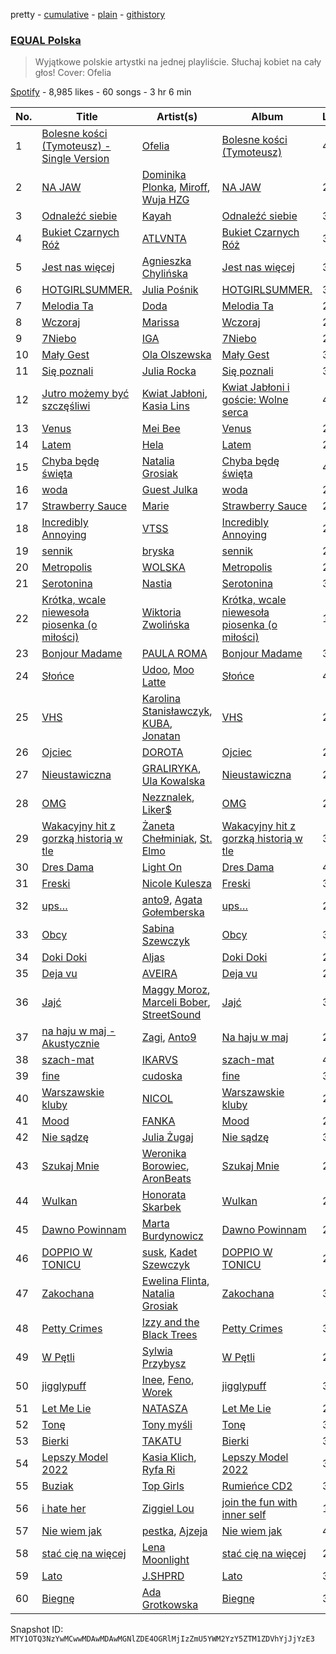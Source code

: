 pretty - [cumulative](/playlists/cumulative/37i9dQZF1DWWsiJMaq2jt5.md) - [plain](/playlists/plain/37i9dQZF1DWWsiJMaq2jt5) - [githistory](https://github.githistory.xyz/mackorone/spotify-playlist-archive/blob/main/playlists/plain/37i9dQZF1DWWsiJMaq2jt5)

### [EQUAL Polska](https://open.spotify.com/playlist/37i9dQZF1DWWsiJMaq2jt5)

> Wyjątkowe polskie artystki na jednej playliście\. Słuchaj kobiet na cały głos! Cover: Ofelia

[Spotify](https://open.spotify.com/user/spotify) - 8,985 likes - 60 songs - 3 hr 6 min

| No. | Title | Artist(s) | Album | Length |
|---|---|---|---|---|
| 1 | [Bolesne kości \(Tymoteusz\) \- Single Version](https://open.spotify.com/track/64pYruY8MqdxoZBQPOs3su) | [Ofelia](https://open.spotify.com/artist/0FbccBQBb69lfv4arbt6kX) | [Bolesne kości \(Tymoteusz\)](https://open.spotify.com/album/1GE4NgUQ16GUpgKFPOhh1M) | 4:04 |
| 2 | [NA JAW](https://open.spotify.com/track/7dabUwTb0gLl974JRHxKNC) | [Dominika Plonka](https://open.spotify.com/artist/7CyMpvAC2CTnxaZVFh9aO8), [Miroff](https://open.spotify.com/artist/6BanFN5Xaq11YYRogYOtnD), [Wuja HZG](https://open.spotify.com/artist/5fvxRg4qqtJ72QdsCOotTj) | [NA JAW](https://open.spotify.com/album/2afUIxih65L6c308R5dZ1a) | 2:45 |
| 3 | [Odnaleźć siebie](https://open.spotify.com/track/0rCWkTz53FWaAvTTZl3zBK) | [Kayah](https://open.spotify.com/artist/2v295z585SM68pluEKXKSM) | [Odnaleźć siebie](https://open.spotify.com/album/3vc7oSWO3DvytFvwx3RKvy) | 3:32 |
| 4 | [Bukiet Czarnych Róż](https://open.spotify.com/track/6smVmGWgw7nKHnyMC74ZhR) | [ATLVNTA](https://open.spotify.com/artist/0mPwQtcfSfJTDRp8WW0Qzv) | [Bukiet Czarnych Róż](https://open.spotify.com/album/17B0bdE9LYJgPyx50MEXv2) | 3:44 |
| 5 | [Jest nas więcej](https://open.spotify.com/track/3PWL1HgpfeFlO5cMeZp8Gt) | [Agnieszka Chylińska](https://open.spotify.com/artist/0CEw36eWG0dYKCXOX8eUoO) | [Jest nas więcej](https://open.spotify.com/album/4FJfl5qyr2XFk5MLoUCEt9) | 3:06 |
| 6 | [HOTGIRLSUMMER.](https://open.spotify.com/track/5zxhwjA4NUfn7TSwIW2DEB) | [Julia Pośnik](https://open.spotify.com/artist/4fCtCAiaIqqRuUiSjIYPMX) | [HOTGIRLSUMMER.](https://open.spotify.com/album/4E3VfDdNpFXy5dpaskgB28) | 3:30 |
| 7 | [Melodia Ta](https://open.spotify.com/track/6fIMo6FCV5DxV2bhqUOeJ7) | [Doda](https://open.spotify.com/artist/3Gln8Jmda3Nb94qAMPyn4A) | [Melodia Ta](https://open.spotify.com/album/0ExxMx4lyizDXB34KfAnf0) | 2:29 |
| 8 | [Wczoraj](https://open.spotify.com/track/4QcVRPBOWIL42nod3cGn0u) | [Marissa](https://open.spotify.com/artist/7lRC2ICJeiCyz2wSU6BVkH) | [Wczoraj](https://open.spotify.com/album/3C5tWyJxsBxnKHmUuyATe6) | 2:51 |
| 9 | [7Niebo](https://open.spotify.com/track/2DpcfptCc1cyqTaYJlqW0w) | [IGA](https://open.spotify.com/artist/194PQAWwypriEsRab3Ly6D) | [7Niebo](https://open.spotify.com/album/3MzjHHKYcKVvnNu6rZv5et) | 2:30 |
| 10 | [Mały Gest](https://open.spotify.com/track/4mJKS15f1KEmV5F92in2wP) | [Ola Olszewska](https://open.spotify.com/artist/1YyVozTrSIYYqKGNFzBa4b) | [Mały Gest](https://open.spotify.com/album/6OG85jJXPNbqUE75SYPYZx) | 3:27 |
| 11 | [Się poznali](https://open.spotify.com/track/55vYFMLlZfoX7pPXT0Hzza) | [Julia Rocka](https://open.spotify.com/artist/3KK1cO0sCWl01U14rS7wwN) | [Się poznali](https://open.spotify.com/album/6VDSUr36e7KSLRIc2vIY2K) | 3:13 |
| 12 | [Jutro możemy być szczęśliwi](https://open.spotify.com/track/7zIYJMuU8iF4m5Tp0yKJ3l) | [Kwiat Jabłoni](https://open.spotify.com/artist/53l3yjX8ITilPIlCRsVKEB), [Kasia Lins](https://open.spotify.com/artist/7IRnDitYnXmIpoClQ0XspK) | [Kwiat Jabłoni i goście: Wolne serca](https://open.spotify.com/album/0kA5rE2tsWsTOp6cX1gAW0) | 4:19 |
| 13 | [Venus](https://open.spotify.com/track/6QP7cdR7jvQFpKSFlTriYW) | [Mei Bee](https://open.spotify.com/artist/6MYxeBePETj6Ojx2O5BQhY) | [Venus](https://open.spotify.com/album/6vo0zWacmiG4Ou6pE5sR6E) | 2:15 |
| 14 | [Latem](https://open.spotify.com/track/2w93r3X1tajKFRx8sMnX2D) | [Hela](https://open.spotify.com/artist/6DNkBmIq2VeCP4rIOp6equ) | [Latem](https://open.spotify.com/album/5KzNcNu6IoKAjVsonZk4jm) | 2:49 |
| 15 | [Chyba będę święta](https://open.spotify.com/track/3TjlxbIiO6hpfdSqUE4AFm) | [Natalia Grosiak](https://open.spotify.com/artist/6o1HvE0HE1CZJSBIVyNcKg) | [Chyba będę święta](https://open.spotify.com/album/3NfPs9F8poTo8quQIWFkTm) | 4:00 |
| 16 | [woda](https://open.spotify.com/track/26neuQcTZWk3JuRDjGopBQ) | [Guest Julka](https://open.spotify.com/artist/7nmNPZucUmo9x6Mh5llOoZ) | [woda](https://open.spotify.com/album/1O8nv5URrylM0rwlfRdWGd) | 2:12 |
| 17 | [Strawberry Sauce](https://open.spotify.com/track/2OZnzmUdAyKuPeQlCj1JwB) | [Marie](https://open.spotify.com/artist/5o7Atiia4I0WLFuN2qAu6M) | [Strawberry Sauce](https://open.spotify.com/album/3b8h33sjluN1WtuVynlDUQ) | 2:57 |
| 18 | [Incredibly Annoying](https://open.spotify.com/track/7iHetqDyri7aXIyl69QqHG) | [VTSS](https://open.spotify.com/artist/0zo109NM3S7CqHpvlXwqEN) | [Incredibly Annoying](https://open.spotify.com/album/2EHzdOCliBlaKJWTJ7A8li) | 2:14 |
| 19 | [sennik](https://open.spotify.com/track/6t4f46qHRoyK7neziXLCdg) | [bryska](https://open.spotify.com/artist/5I8Y0U8doFLVCsSY88v4Vh) | [sennik](https://open.spotify.com/album/0MxUCrBahOohMn467rwiKl) | 2:37 |
| 20 | [Metropolis](https://open.spotify.com/track/1zCBx2QJRmxiaeJMofD06A) | [WOLSKA](https://open.spotify.com/artist/6W535X9Sk4zYwdMeXQ8LwM) | [Metropolis](https://open.spotify.com/album/1423ncpQ2BGJXp9m2rOoX4) | 2:46 |
| 21 | [Serotonina](https://open.spotify.com/track/3jjmxo9s0yvH8MGjBhq5cF) | [Nastia](https://open.spotify.com/artist/6oIfNczfkOoCFHWIdRZO88) | [Serotonina](https://open.spotify.com/album/0IrfsOyThCDb4wwBhD69gv) | 3:39 |
| 22 | [Krótka, wcale niewesoła piosenka \(o miłości\)](https://open.spotify.com/track/6tSPYoJuAzXv9Sli3I83JD) | [Wiktoria Zwolińska](https://open.spotify.com/artist/1Dyn3KxMNqGRpIEeXekqhf) | [Krótka, wcale niewesoła piosenka \(o miłości\)](https://open.spotify.com/album/0jCVQv0JLtLdqZClyeViTS) | 1:40 |
| 23 | [Bonjour Madame](https://open.spotify.com/track/2x3JaBVqAzVX24ObvuYZDB) | [PAULA ROMA](https://open.spotify.com/artist/6Sw43ZkxX0u3t4cjxlzbzs) | [Bonjour Madame](https://open.spotify.com/album/30jEIdrhc7WJfbeWaxdZL2) | 3:17 |
| 24 | [Słońce](https://open.spotify.com/track/2fxjOp42W4IL2EdHLa6QOb) | [Udoo](https://open.spotify.com/artist/4MCes2wLaA4tjXUpIdw2PE), [Moo Latte](https://open.spotify.com/artist/3gNjxcKLkMfZYKlLxn0O9F) | [Słońce](https://open.spotify.com/album/5i6q7sPlEGqvzP3IOtWYTb) | 4:13 |
| 25 | [VHS](https://open.spotify.com/track/4QjHzhZc8wEVG1C0E0g3I3) | [Karolina Stanisławczyk](https://open.spotify.com/artist/3vgdTroZ4H9ynPQTheek1t), [KUBA](https://open.spotify.com/artist/1bkyZDNNjgrIwr4qTtyHUW), [Jonatan](https://open.spotify.com/artist/2dLhpezBEgAELn73fiMEak) | [VHS](https://open.spotify.com/album/1T8XUaVTAUmph8kpnGMvMR) | 2:42 |
| 26 | [Ojciec](https://open.spotify.com/track/13THYRBxesvYeU0UesYnzk) | [DOROTA](https://open.spotify.com/artist/2fEs4vr7qFxwyrzmTrXxYE) | [Ojciec](https://open.spotify.com/album/6Co5yYNftl9IAL2rRyTdwH) | 2:21 |
| 27 | [Nieustawiczna](https://open.spotify.com/track/0PiKMkIMyqHgdAi9tUe4mQ) | [GRALIRYKA](https://open.spotify.com/artist/2n4AGfHkzwXOLZhY5rxXLd), [Ula Kowalska](https://open.spotify.com/artist/123wQ583hZkCUjHCfTf8Em) | [Nieustawiczna](https://open.spotify.com/album/79N6PbiHbBUO0ja6wSdBJK) | 2:09 |
| 28 | [OMG](https://open.spotify.com/track/32RLo5Om8QPsr2bzkH3Yxb) | [Nezznalek](https://open.spotify.com/artist/2jxQKdU1dKP95EzKiQBcg5), [Liker$](https://open.spotify.com/artist/1DqN8u0Zy4hbXH7vujgf8Y) | [OMG](https://open.spotify.com/album/5SYxVOSwYm1QEoXssHZfXp) | 2:45 |
| 29 | [Wakacyjny hit z gorzką historią w tle](https://open.spotify.com/track/4MNRgTFG22xKZspZF2QdlD) | [Żaneta Chełminiak](https://open.spotify.com/artist/4Lpo3zMUTdH69eWhxN3sfr), [St\. Elmo](https://open.spotify.com/artist/4Zda412x1VMIPuEAUdZ7Zy) | [Wakacyjny hit z gorzką historią w tle](https://open.spotify.com/album/777K2DV3yUeAQLnCv0qFMV) | 3:17 |
| 30 | [Dres Dama](https://open.spotify.com/track/77e0Gq8yAxDPIQjWBGjMFP) | [Light On](https://open.spotify.com/artist/28YMxwKjLqEBL5VJhEDX3y) | [Dres Dama](https://open.spotify.com/album/5FS0wSzVqIdrkCLTslobRn) | 4:11 |
| 31 | [Freski](https://open.spotify.com/track/1aJrmSUZAsse6xn9DijVWF) | [Nicole Kulesza](https://open.spotify.com/artist/6w2akRTl2UT8xdWikMr4Yy) | [Freski](https://open.spotify.com/album/4X8CAiGX5MYXqPCsDW72ll) | 3:18 |
| 32 | [ups…](https://open.spotify.com/track/4UA8bJXYo4PMfVw14nH4zH) | [anto9](https://open.spotify.com/artist/75vYKTvGKsrlVPZ9I2PXDZ), [Agata Gołemberska](https://open.spotify.com/artist/0THfPyD0S6A8fSNqg8ccwk) | [ups…](https://open.spotify.com/album/5d6o2jmOyvTZ03n817h8sK) | 2:59 |
| 33 | [Obcy](https://open.spotify.com/track/78N1YpE7AZMPRZU35mc5uL) | [Sabina Szewczyk](https://open.spotify.com/artist/1Ofkj69uBttIicwL9skzh6) | [Obcy](https://open.spotify.com/album/52rcNRz8dTAkdU571uk1yR) | 3:35 |
| 34 | [Doki Doki](https://open.spotify.com/track/7dmQcRzPulLmN7LR4tTk1g) | [Aljas](https://open.spotify.com/artist/6Vkhs9MXgzLQ88k1rMay1a) | [Doki Doki](https://open.spotify.com/album/2xDSiPViBCH4lQFZAQmVse) | 2:48 |
| 35 | [Deja vu](https://open.spotify.com/track/6a4qoGKehBmSlA3Ean7RpD) | [AVEIRA](https://open.spotify.com/artist/43svwgNCwnxmv3rVRadlhh) | [Deja vu](https://open.spotify.com/album/3f4aDqF7PDNzwv46vb90C1) | 2:50 |
| 36 | [Jajć](https://open.spotify.com/track/05hIMuoXnuOLcrQXyqbXAb) | [Maggy Moroz](https://open.spotify.com/artist/62z3GsLXzkKd6BEp0W9Go7), [Marceli Bober](https://open.spotify.com/artist/2UBt72ETJoNHwgIXi61LMH), [StreetSound](https://open.spotify.com/artist/1cK7RQWqqRpCYq9MWw4yEF) | [Jajć](https://open.spotify.com/album/1WO3MJKDv1rItfcIbK2cSr) | 3:30 |
| 37 | [na haju w maj \- Akustycznie](https://open.spotify.com/track/030R5ii7nbPXVW2aiT1Wwu) | [Zagi](https://open.spotify.com/artist/2fLOBc2u4ihUBpfqumia4k), [Anto9](https://open.spotify.com/artist/0kG8pgFRDYXphEkcRTReNS) | [Na haju w maj](https://open.spotify.com/album/67OpdPMzvwSNVQNx6vHpV8) | 2:59 |
| 38 | [szach\-mat](https://open.spotify.com/track/6BYP7oHa1mMgZ2brUcAZNE) | [IKARVS](https://open.spotify.com/artist/2nIhOTkDDboRX6RsNMg8wg) | [szach\-mat](https://open.spotify.com/album/6l7Z9Mq59T3fx1mzdKrMND) | 4:23 |
| 39 | [fine](https://open.spotify.com/track/60nf6R2O7poaPBCGcygsdy) | [cudoska](https://open.spotify.com/artist/0QNMhKZVc7yO9HjBkiE2oK) | [fine](https://open.spotify.com/album/4UzWXKtD0qfTjsS4XEY3OI) | 3:36 |
| 40 | [Warszawskie kluby](https://open.spotify.com/track/3OhLqItVfLXCGyARoNpXvO) | [NICOL](https://open.spotify.com/artist/21T4JIxAwN0MhowdkrNa63) | [Warszawskie kluby](https://open.spotify.com/album/5SYtQ3VGpdroXZSwzi4hmM) | 2:47 |
| 41 | [Mood](https://open.spotify.com/track/0pvQQOLHp5u9XwdTvSS8lT) | [FANKA](https://open.spotify.com/artist/5wUmzMcZxXPMi2qpddL0wg) | [Mood](https://open.spotify.com/album/2FODQFjV9odMTMwssCCH58) | 2:14 |
| 42 | [Nie sądzę](https://open.spotify.com/track/3S4hdjkCPjAsoJoRK5iazf) | [Julia Żugaj](https://open.spotify.com/artist/77ie7EUxZYh8rjBIUC76S1) | [Nie sądzę](https://open.spotify.com/album/5M06LaCDEvZ69bc8z3iF1X) | 3:28 |
| 43 | [Szukaj Mnie](https://open.spotify.com/track/64zZCxKjNHgDz9tC7gcWHV) | [Weronika Borowiec](https://open.spotify.com/artist/3H7MczsYp9tx6jskw9kodx), [AronBeats](https://open.spotify.com/artist/5v455njudD1baLI5cX1YqJ) | [Szukaj Mnie](https://open.spotify.com/album/1MehSb0EVySGlfdQ5EkWhs) | 2:41 |
| 44 | [Wulkan](https://open.spotify.com/track/0Q592uohkiaveTEjthRQdT) | [Honorata Skarbek](https://open.spotify.com/artist/05Fgqq7GfWeNol1TR5H3og) | [Wulkan](https://open.spotify.com/album/0GghYQkbzErX25aY333Zd2) | 2:37 |
| 45 | [Dawno Powinnam](https://open.spotify.com/track/6QUAY1emwwu4L3kFnjNVdG) | [Marta Burdynowicz](https://open.spotify.com/artist/0Ru3wtDZiezfG5SMQ89XDW) | [Dawno Powinnam](https://open.spotify.com/album/0wzGuRf3zZ4xiyX3RXn6ca) | 2:44 |
| 46 | [DOPPIO W TONICU](https://open.spotify.com/track/1QEEWL94yR2RXsYjuk2Jsa) | [susk](https://open.spotify.com/artist/0b2xjUWoDTDaDbr4fNqGtc), [Kadet Szewczyk](https://open.spotify.com/artist/48HTPxSVqryk1A8yEWvoad) | [DOPPIO W TONICU](https://open.spotify.com/album/1swmfZJnR7BJGbB4Xphmxu) | 2:46 |
| 47 | [Zakochana](https://open.spotify.com/track/3Oe9lP4OHLLZ1ao5hyWNVx) | [Ewelina Flinta](https://open.spotify.com/artist/3gd9XZQnyJXTVfLZh1BF6v), [Natalia Grosiak](https://open.spotify.com/artist/6o1HvE0HE1CZJSBIVyNcKg) | [Zakochana](https://open.spotify.com/album/2O10mQFiSIq4xJ69NEk3AV) | 3:12 |
| 48 | [Petty Crimes](https://open.spotify.com/track/6RltYQ918W9soFhYZg3jXm) | [Izzy and the Black Trees](https://open.spotify.com/artist/4ovgRYo5Ud9pCee7LoD2B3) | [Petty Crimes](https://open.spotify.com/album/4LqBTgGkHsjwssXFZWMa5c) | 3:57 |
| 49 | [W Pętli](https://open.spotify.com/track/2cyQWYKqVvJkvg5rTt2IZi) | [Sylwia Przybysz](https://open.spotify.com/artist/2AIobjujCm6ktZMZeY4M09) | [W Pętli](https://open.spotify.com/album/7exkHmO4ERIIN4i4C3VlgX) | 2:32 |
| 50 | [jigglypuff](https://open.spotify.com/track/15i7xtHXfL4gRIxAu9WkmE) | [Inee](https://open.spotify.com/artist/30UBxEPvKc0CPtKeRfp6Ih), [Feno](https://open.spotify.com/artist/6KwSnGuV9Dq7GTF0WYZPJj), [Worek](https://open.spotify.com/artist/00o5eWNk5MqreQLbngsikb) | [jigglypuff](https://open.spotify.com/album/3muzklKlry1f5qDZWUSfyB) | 3:29 |
| 51 | [Let Me Lie](https://open.spotify.com/track/3zwXiTHB8BnM3HKwIK7cI0) | [NATASZA](https://open.spotify.com/artist/2XePkLP2RohvFM76UWvUUG) | [Let Me Lie](https://open.spotify.com/album/1RnZh2Mq3m4qobgSHTBTPy) | 2:45 |
| 52 | [Tonę](https://open.spotify.com/track/2CFjeHoIWSlB9z3bhphgZT) | [Tony myśli](https://open.spotify.com/artist/4PWvmllni6mTOnWJw0jMn8) | [Tonę](https://open.spotify.com/album/3xOa6mEx6WBN35WXnxS8il) | 3:32 |
| 53 | [Bierki](https://open.spotify.com/track/3YwrxmRGgy3n6yrnnFHS4k) | [TAKATU](https://open.spotify.com/artist/1EFWf3em8WtU9NJKWuX2SW) | [Bierki](https://open.spotify.com/album/2iYu82XqBhpOGtCZWkJXV7) | 3:17 |
| 54 | [Lepszy Model 2022](https://open.spotify.com/track/1GaLebpk2DxtA0hEct9FDS) | [Kasia Klich](https://open.spotify.com/artist/5uBOKfCCQlO6qrNLauUSOH), [Ryfa Ri](https://open.spotify.com/artist/5JyfwSUxEdBxi08TfV0wpo) | [Lepszy Model 2022](https://open.spotify.com/album/5HONCFrx5cyBkWSNgUlQUU) | 3:20 |
| 55 | [Buziak](https://open.spotify.com/track/3ucxOQUmBWjWYIbJGZCVzW) | [Top Girls](https://open.spotify.com/artist/7K7rRWSKUzSH1pbOMJvlc8) | [Rumieńce CD2](https://open.spotify.com/album/4XK9EkIE8BrI85Hlrdh3hQ) | 3:14 |
| 56 | [i hate her](https://open.spotify.com/track/0odbe4ylrOm4oHj5V0XQ5l) | [Ziggiel Lou](https://open.spotify.com/artist/3QiTnVbqgpS65j9BABxfiL) | [join the fun with inner self](https://open.spotify.com/album/4I3yGEsC7Q2zgh9YxTK9V7) | 1:59 |
| 57 | [Nie wiem jak](https://open.spotify.com/track/1abcLByljaWOVXqwJgpItc) | [pestka](https://open.spotify.com/artist/7jSicnYNPQym5U7FR2vw6V), [Ajzeja](https://open.spotify.com/artist/2BIjch36SUB18OSL65fIYS) | [Nie wiem jak](https://open.spotify.com/album/7EGCgbg8TSnw1iNDNQ2QPg) | 4:32 |
| 58 | [stać cię na więcej](https://open.spotify.com/track/3oXhIbkv2LP8alQB5qMCQ6) | [Lena Moonlight](https://open.spotify.com/artist/0CwqP2Mu1t4u1OzuIwHrwe) | [stać cię na więcej](https://open.spotify.com/album/1VLWuWRPMoopjVXHlhpDvt) | 2:44 |
| 59 | [Lato](https://open.spotify.com/track/3YRPnvMFb0NbTxs6KTJkRw) | [J.SHPRD](https://open.spotify.com/artist/1VoLL4nQBAbt8z8Hx48ZJY) | [Lato](https://open.spotify.com/album/6bhxIjCKRpcyhrnjJi4Zug) | 3:01 |
| 60 | [Biegnę](https://open.spotify.com/track/0burgNcA4EtD1jKJ7POUW2) | [Ada Grotkowska](https://open.spotify.com/artist/700Ge0vIiGYXVR94rTvXWU) | [Biegnę](https://open.spotify.com/album/23e3JgBs3LKTNy2ItZSwVw) | 3:30 |

Snapshot ID: `MTY1OTQ3NzYwMCwwMDAwMDAwMGNlZDE4OGRlMjIzZmU5YWM2YzY5ZTM1ZDVhYjJjYzE3`
